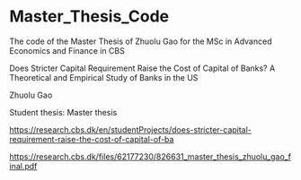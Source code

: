 # Master_Thesis_Code
The code of the Master Thesis of Zhuolu Gao for the MSc in Advanced Economics and Finance in CBS

Does Stricter Capital Requirement Raise the Cost of Capital of Banks? A Theoretical and Empirical Study of Banks in the US

Zhuolu Gao

Student thesis: Master thesis

https://research.cbs.dk/en/studentProjects/does-stricter-capital-requirement-raise-the-cost-of-capital-of-ba

https://research.cbs.dk/files/62177230/826631_master_thesis_zhuolu_gao_final.pdf
